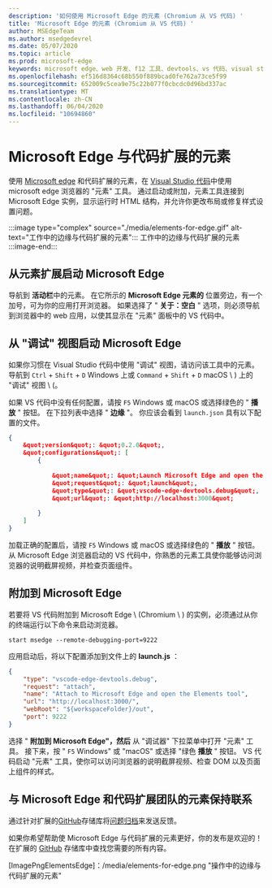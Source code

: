 ```yaml
---
description: '如何使用 Microsoft Edge 的元素 (Chromium 从 VS 代码) '
title: 'Microsoft Edge 的元素 (Chromium 从 VS 代码) '
author: MSEdgeTeam
ms.author: msedgedevrel
ms.date: 05/07/2020
ms.topic: article
ms.prod: microsoft-edge
keywords: microsoft edge、web 开发、f12 工具、devtools、vs 代码、visual studio 代码、元素
ms.openlocfilehash: ef516d8364c68b550f889bcad0fe762a73ce5f99
ms.sourcegitcommit: 652009c5cea9e75c22b077f0cbcdc0d96bd337ac
ms.translationtype: MT
ms.contentlocale: zh-CN
ms.lasthandoff: 06/04/2020
ms.locfileid: "10694860"
---
```

# Microsoft Edge 与代码扩展的元素  

使用 [Microsoft edge][VisualstudioMarketplaceElementsMicrosoftEdgeChromium] 和代码扩展的元素，在 [Visual Studio 代码][VisualstudioCode]中使用 microsoft edge 浏览器的 "元素" 工具。  通过启动或附加，元素工具连接到 Microsoft Edge 实例，显示运行时 HTML 结构，并允许你更改布局或修复样式设置问题。  

:::image type="complex" source="./media/elements-for-edge.gif" alt-text="工作中的边缘与代码扩展的元素":::
   工作中的边缘与代码扩展的元素  
:::image-end:::

<!--![Elements for Edge VS Code extension at work][ImageGifElementsEdge]  -->  

## 从元素扩展启动 Microsoft Edge  

导航到 **活动栏**中的元素。  在它所示的 **Microsoft Edge 元素的** 位置旁边，有一个加号，可为你的应用打开浏览器。  如果选择了 &quot; **关于：空白** &quot; 选项，则必须导航到浏览器中的 web 应用，以使其显示在 &quot;元素&quot; 面板中的 VS 代码中。  

## 从 &quot;调试&quot; 视图启动 Microsoft Edge  

如果你习惯在 Visual Studio 代码中使用 &quot;调试&quot; 视图，请访问该工具中的元素。  导航到 `Ctrl` + `Shift` + `D` Windows 上或 `Command` + `Shift` + `D` macOS \ ) 上的 &quot;调试&quot; 视图 \ (。  

如果 VS 代码中没有任何配置，请按 `F5` Windows 或 macOS 或选择绿色的 &quot; **播放** &quot; 按钮。 在下拉列表中选择 &quot; **边缘** &quot;。 你应该会看到 `launch.json` 具有以下配置的文件。  

```json
{
    &quot;version&quot;: &quot;0.2.0&quot;,
    &quot;configurations&quot;: [
        {
            
            &quot;name&quot;: &quot;Launch Microsoft Edge and open the Elements tool&quot;,
            &quot;request&quot;: &quot;launch&quot;,
            &quot;type&quot;: &quot;vscode-edge-devtools.debug&quot;,
            &quot;url&quot;: &quot;http://localhost:3000&quot;
        
        }
    ]
}
```  

加载正确的配置后，请按 `F5` Windows 或 macOS 或选择绿色的 &quot; **播放** " 按钮。 从 Microsoft Edge 浏览器启动的 VS 代码中，你熟悉的元素工具使你能够访问浏览器的说明截屏视频，并检查页面组件。  

## 附加到 Microsoft Edge  

若要将 VS 代码附加到 Microsoft Edge \ (Chromium \ ) 的实例，必须通过从你的终端运行以下命令来启动浏览器。  

`start msedge --remote-debugging-port=9222`  

应用启动后，将以下配置添加到文件上的 **launch.js** ：  

```json
{
    "type": "vscode-edge-devtools.debug",
    "request": "attach",
    "name": "Attach to Microsoft Edge and open the Elements tool",
    "url": "http://localhost:3000/",
    "webRoot": "${workspaceFolder}/out",
    "port": 9222
}
```  

选择 " **附加到 Microsoft Edge"，然后** 从 "调试器" 下拉菜单中打开 "元素" 工具。  接下来，按 " `F5` Windows" 或 "macOS" 或选择 "绿色 **播放** " 按钮。  VS 代码启动 "元素" 工具，使你可以访问浏览器的说明截屏视频、检查 DOM 以及页面上组件的样式。  

## 与 Microsoft Edge 和代码扩展团队的元素保持联系  

通过针对扩展的[GitHub][GithubMicrosoftVscodeEdgeDevtools]存储库将[问题归档][GithubMicrosoftVscodeEdgeDevtoolsNewIssue]来发送反馈。  

如果你希望帮助使 Microsoft Edge 与代码扩展的元素更好，你的发布是欢迎的！  在扩展的 [GitHub][GithubMicrosoftVscodeEdgeDevtools] 存储库中查找您需要的所有内容。  

<!-- image links -->  

<!--[ImageGifElementsEdge]: ./media/elements-for-edge.gif "Elements for Edge VS Code extension in action"  -->  
[ImagePngElementsEdge]：/media/elements-for-edge.png "操作中的边缘与代码扩展的元素"  

<!--links -->  

[VscodeElementsEdge]: ./elements-for-edge.md "Microsoft Edge 与代码扩展的元素 |Microsoft 文档"  

[VisualstudioCode]: https://code.visualstudio.com "Visual Studio 代码"  
[VisualStudioCodeDocs]: https://code.visualstudio.com/Docs "文档 |Visual Studio 代码"   

[GithubMicrosoftVscodeEdgeDevtools]: https://github.com/Microsoft/vscode-edge-devtools "microsoft/vscode-edge-devtools |GitHub"  
[GithubMicrosoftVscodeEdgeDevtoolsNewIssue]: https://github.com/Microsoft/vscode-edge-devtools/issues/new "新问题-microsoft/vscode-devtools |GitHub"

[VisualstudioMarketplaceElementsMicrosoftEdgeChromium]: https://marketplace.visualstudio.com/items?itemName=ms-edgedevtools.vscode-edge-devtools "Microsoft Edge 的元素 (Chromium) |Visual Studio Marketplace"  
